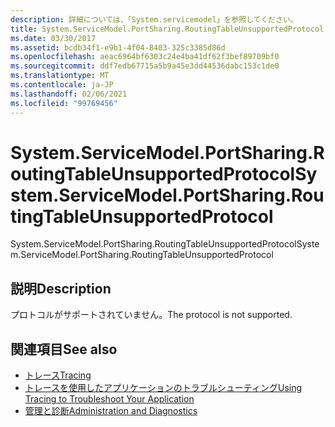 ```yaml
---
description: 詳細については、「System.servicemodel」を参照してください。
title: System.ServiceModel.PortSharing.RoutingTableUnsupportedProtocol
ms.date: 03/30/2017
ms.assetid: bcdb34f1-e9b1-4f04-8403-325c3385d86d
ms.openlocfilehash: aeac6964bf6303c24e4ba41df62f3bef89709bf0
ms.sourcegitcommit: ddf7edb67715a5b9a45e3dd44536dabc153c1de0
ms.translationtype: MT
ms.contentlocale: ja-JP
ms.lasthandoff: 02/06/2021
ms.locfileid: "99769456"
---
```

# <a name="systemservicemodelportsharingroutingtableunsupportedprotocol"></a><span data-ttu-id="b0a92-103">System.ServiceModel.PortSharing.RoutingTableUnsupportedProtocol</span><span class="sxs-lookup"><span data-stu-id="b0a92-103">System.ServiceModel.PortSharing.RoutingTableUnsupportedProtocol</span></span>

<span data-ttu-id="b0a92-104">System.ServiceModel.PortSharing.RoutingTableUnsupportedProtocol</span><span class="sxs-lookup"><span data-stu-id="b0a92-104">System.ServiceModel.PortSharing.RoutingTableUnsupportedProtocol</span></span>  
  
## <a name="description"></a><span data-ttu-id="b0a92-105">説明</span><span class="sxs-lookup"><span data-stu-id="b0a92-105">Description</span></span>  

 <span data-ttu-id="b0a92-106">プロトコルがサポートされていません。</span><span class="sxs-lookup"><span data-stu-id="b0a92-106">The protocol is not supported.</span></span>  
  
## <a name="see-also"></a><span data-ttu-id="b0a92-107">関連項目</span><span class="sxs-lookup"><span data-stu-id="b0a92-107">See also</span></span>

- [<span data-ttu-id="b0a92-108">トレース</span><span class="sxs-lookup"><span data-stu-id="b0a92-108">Tracing</span></span>](index.md)
- [<span data-ttu-id="b0a92-109">トレースを使用したアプリケーションのトラブルシューティング</span><span class="sxs-lookup"><span data-stu-id="b0a92-109">Using Tracing to Troubleshoot Your Application</span></span>](using-tracing-to-troubleshoot-your-application.md)
- [<span data-ttu-id="b0a92-110">管理と診断</span><span class="sxs-lookup"><span data-stu-id="b0a92-110">Administration and Diagnostics</span></span>](../index.md)
